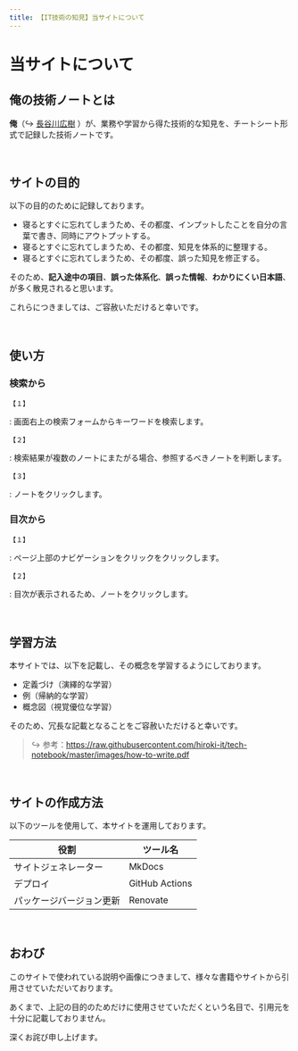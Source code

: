```yaml
---
title: 【IT技術の知見】当サイトについて
---
```


# 当サイトについて

## 俺の技術ノートとは

**俺**（↪️ [長谷川広樹](https://hiroki-it.github.io/tech-notebook-mkdocs/about.html) ）が、業務や学習から得た技術的な知見を、チートシート形式で記録した技術ノートです。

<br>

## サイトの目的

以下の目的のために記録しております。

- 寝るとすぐに忘れてしまうため、その都度、インプットしたことを自分の言葉で書き、同時にアウトプットする。
- 寝るとすぐに忘れてしまうため、その都度、知見を体系的に整理する。
- 寝るとすぐに忘れてしまうため、その都度、誤った知見を修正する。

そのため、**記入途中の項目**、**誤った体系化**、**誤った情報**、**わかりにくい日本語**、が多く散見されると思います。

これらにつきましては、ご容赦いただけると幸いです。

<br>

## 使い方

### 検索から

```【１】```

:    画面右上の検索フォームからキーワードを検索します。

```【２】```

:    検索結果が複数のノートにまたがる場合、参照するべきノートを判断します。

```【３】```

:    ノートをクリックします。

### 目次から

```【１】```

:    ページ上部のナビゲーションをクリックをクリックします。

```【２】```

:    目次が表示されるため、ノートをクリックします。

<br>

## 学習方法

本サイトでは、以下を記載し、その概念を学習するようにしております。

- 定義づけ（演繹的な学習）
- 例（帰納的な学習）
- 概念図（視覚優位な学習）

そのため、冗長な記載となることをご容赦いただけると幸いです。

> ↪️ 参考：https://raw.githubusercontent.com/hiroki-it/tech-notebook/master/images/how-to-write.pdf

<br>

## サイトの作成方法

以下のツールを使用して、本サイトを運用しております。

| 役割           | ツール名          |
|----------------|----------------|
| サイトジェネレーター     | MkDocs         |
| デプロイ           | GitHub Actions |
| パッケージバージョン更新 | Renovate       |


<br>

## おわび

このサイトで使われている説明や画像につきまして、様々な書籍やサイトから引用させていただいております。

あくまで、上記の目的のためだけに使用させていただくという名目で、引用元を十分に記載しておりません。

深くお詫び申し上げます。



<br>
